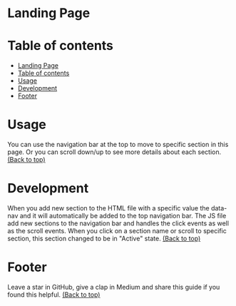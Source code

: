 <!-- Add banner here -->
# Landing Page

# Table of contents

<!-- After you have introduced your project, it is a good idea to add a **Table of contents** or **TOC** as **cool** people say it. This would make it easier for people to navigate through your README and find exactly what they are looking for.
Here is a sample TOC(*wow! such cool!*) that is actually the TOC for this README. -->

- [Landing Page](#landing-page)
- [Table of contents](#table-of-contents)
- [Usage](#usage)
- [Development](#development)
- [Footer](#footer)


<!-- *You might have noticed the **Back to top** button(if not, please notice, it's right there!). This is a good idea because it makes your README **easy to navigate.*** 
The first one should be how to install(how to generally use your project or set-up for editing in their machine).
This should give the users a concrete idea with instructions on how they can use your project repo with all the steps.
Following this steps, **they should be able to run this in their device.**
A method I use is after completing the README, I go through the instructions from scratch and check if it is working. -->

<!-- Here is a sample instruction:
To use this project, first clone the repo on your device using the command below:
```git init```
```git clone https://github.com/navendu-pottekkat/nsfw-filter.git``` -->

# Usage

You can use the navigation bar at the top to move to specific section in this page. Or you can scroll down/up to see more details about each section. [(Back to top)](#table-of-contents)

<!-- This is optional and it is used to give the user info on how to use the project after installation. This could be added in the Installation section also. -->

# Development
When you add new section to the HTML file with a specific value the data-nav and it will automatically be added to the top navigation bar. The JS file add new sections to the navigation bar and handles the click events as well as the scroll events. When you click on a section name or scroll to specific section, this section changed to be in "Active" state. [(Back to top)](#table-of-contents)

<!-- This is the place where you give instructions to developers on how to modify the code.
You could give **instructions in depth** of **how the code works** and how everything is put together.
You could also give specific instructions to how they can setup their development environment.
Ideally, you should keep the README simple. If you need to add more complex explanations, use a wiki. Check out [this wiki](https://github.com/navendu-pottekkat/nsfw-filter/wiki) for inspiration. -->


# Footer
<!-- Let's also add a footer because I love footers and also you **can** use this to convey important info.
Let's make it an image because by now you have realised that multimedia in images == cool(*please notice the subtle programming joke). -->

Leave a star in GitHub, give a clap in Medium and share this guide if you found this helpful.
[(Back to top)](#table-of-contents)

<!-- Add the footer here -->

<!-- ![Footer](https://github.com/navendu-pottekkat/awesome-readme/blob/master/fooooooter.png) -->
